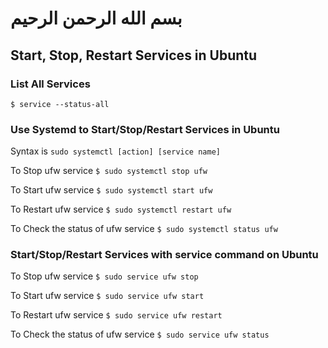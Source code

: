 # بسم الله الرحمن الرحيم

## Start, Stop, Restart Services in Ubuntu

### List All Services

`$ service --status-all`

### Use Systemd to Start/Stop/Restart Services in Ubuntu

Syntax is `sudo systemctl [action] [service name]`

To Stop ufw service `$ sudo systemctl stop ufw`

To Start ufw service `$ sudo systemctl start ufw`

To Restart ufw service `$ sudo systemctl restart ufw`

To Check the status of ufw service `$ sudo systemctl status ufw`

### Start/Stop/Restart Services with service command on Ubuntu

To Stop ufw service `$ sudo service ufw stop`

To Start ufw service `$ sudo service ufw start`

To Restart ufw service `$ sudo service ufw restart`

To Check the status of ufw service `$ sudo service ufw status`